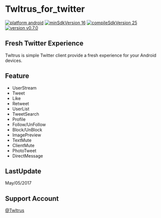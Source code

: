 # Twltrus_for_twitter
[![platform android](https://img.shields.io/badge/platform-android-green.svg)](#)
[![minSdkVersion 16](https://img.shields.io/badge/minSdkVersion-16-red.svg)](#)
[![compileSdkVersion 25](https://img.shields.io/badge/compileSdkVersion-25-yellow.svg)](#)
[![version v0.7.0](https://img.shields.io/badge/version-v0.7.0-blue.svg)](#)

## Fresh Twitter Experience
Twltrus is simple Twitter client provide a fresh experience for your Android devices.

## Feature
- UserStream
- Tweet
- Like
- Retweet
- UserList
- TweetSearch
- Profile
- Follow/UnFollow
- Block/UnBlock
- ImagePreview
- TextMute
- ClientMute
- PhotoTweet
- DirectMessage

## LastUpdate
May/05/2017

## Support Account
[@Twltrus](https://twitter.com/Twltrus)
